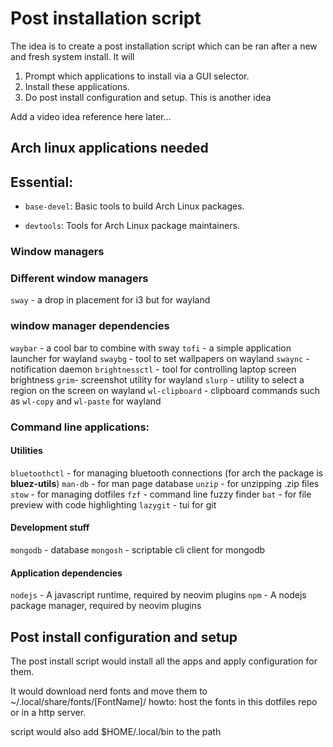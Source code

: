 # Post installation script
The idea is to create a post installation script which can be ran after a new and fresh system install.
It will
1. Prompt which applications to install via a GUI selector.
2. Install these applications.
3. Do post install configuration and setup.
This is another idea

Add a video idea reference here later...

## Arch linux applications needed

## Essential:
- `base-devel`: Basic tools to build Arch Linux packages.

- `devtools`: Tools for Arch Linux package maintainers.

### Window managers

### Different window managers 
`sway` - a drop in placement for i3 but for wayland

### window manager dependencies
`waybar` - a cool bar to combine with sway
`tofi` - a simple application launcher for wayland
`swaybg` - tool to set wallpapers on wayland
`swaync` - notification daemon
`brightnessctl` - tool for controlling laptop screen brightness
`grim`- screenshot utility for wayland
`slurp` - utility to select a region on the screen on wayland
`wl-clipboard` - clipboard commands such as `wl-copy` and `wl-paste` for wayland

### Command line applications:

#### Utilities
`bluetoothctl` - for managing bluetooth connections (for arch the package is **bluez-utils**)
`man-db` - for man page database
`unzip` - for unzipping .zip files
`stow` - for managing dotfiles
`fzf` - command line fuzzy finder
`bat` - for file preview with code highlighting
`lazygit` - tui for git

#### Development stuff
`mongodb` - database
`mongosh` - scriptable cli client for mongodb

#### Application dependencies
`nodejs` - A javascript runtime, required by neovim plugins
`npm` - A nodejs package manager, required by neovim plugins

## Post install configuration and setup
The post install script would install all the apps 
and apply configuration for them. 

It would download nerd fonts and move them to ~/.local/share/fonts/[FontName]/
howto: host the fonts in this dotfiles repo or in a http server.

script would also add $HOME/.local/bin to the path
